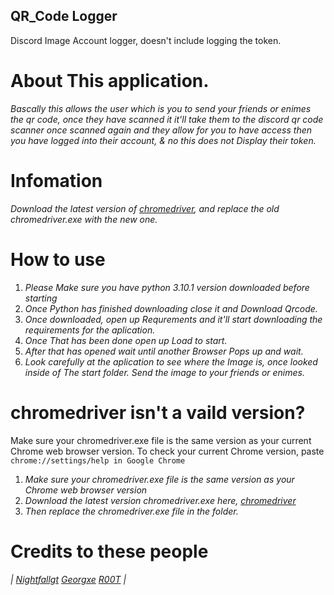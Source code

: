 ## QR_Code Logger ##
Discord Image Account logger, doesn't include logging the token.

# About This application.
_Bascally this allows the user which is you to send your friends or enimes the qr code,
once they have scanned it it'll take them to the discord qr code scanner once scanned again
and they allow for you to have access then you have logged into their account, & no this does not
Display their token._

# Infomation
_Download the latest version of [chromedriver](https://chromedriver.chromium.org/downloads), and replace the old chromedriver.exe with the new one._

# How to use
1. _Please Make sure you have python 3.10.1 version downloaded before starting_
2. _Once Python has finished downloading close it and Download Qrcode._
3. _Once downloaded, open up Requrements and it'll start downloading the requirements for the aplication._
4. _Once That has been done open up Load to start._
5. _After that has opened wait until another Browser Pops up and wait._
6. _Look carefully at the aplication to see where the Image is, once looked inside of The start folder. Send the image to your friends or enimes._


# chromedriver isn't a vaild version?
Make sure your chromedriver.exe file is the same version as your current Chrome web browser version. 
To check your current Chrome version, paste `chrome://settings/help in Google Chrome`
1. _Make sure your chromedriver.exe file is the same version as your Chrome web browser version_
2. _Download the latest version chromedriver.exe here, [chromedriver](https://chromedriver.chromium.org/downloads)_ 
3. _Then replace the chromedriver.exe file in the folder._

# Credits to these people
_| [Nightfallgt](https://github.com/NightfallGT)_
_[Georgxe](https://github.com/Georgxe)_
_[R00T](https://github.com/R00XT) |_
